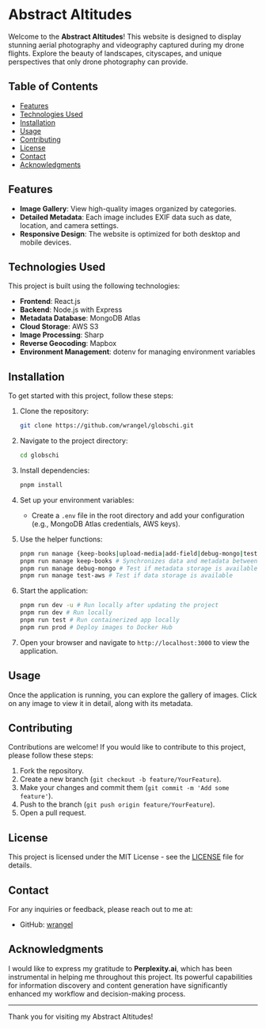 # Abstract Altitudes

Welcome to the **Abstract Altitudes**! This website is designed to display stunning aerial photography and videography captured during my drone flights. Explore the beauty of landscapes, cityscapes, and unique perspectives that only drone photography can provide.

## Table of Contents

- [Features](#features)
- [Technologies Used](#technologies-used)
- [Installation](#installation)
- [Usage](#usage)
- [Contributing](#contributing)
- [License](#license)
- [Contact](#contact)
- [Acknowledgments](#acknowledgments)

## Features

- **Image Gallery**: View high-quality images organized by categories.
- **Detailed Metadata**: Each image includes EXIF data such as date, location, and camera settings.
- **Responsive Design**: The website is optimized for both desktop and mobile devices.

## Technologies Used

This project is built using the following technologies:

- **Frontend**: React.js
- **Backend**: Node.js with Express
- **Metadata Database**: MongoDB Atlas
- **Cloud Storage**: AWS S3
- **Image Processing**: Sharp
- **Reverse Geocoding**: Mapbox
- **Environment Management**: dotenv for managing environment variables

## Installation

To get started with this project, follow these steps:

1. Clone the repository:

   ```bash
   git clone https://github.com/wrangel/globschi.git
   ```

2. Navigate to the project directory:

   ```bash
   cd globschi
   ```

3. Install dependencies:

   ```bash
   pnpm install
   ```

4. Set up your environment variables:

   - Create a `.env` file in the root directory and add your configuration (e.g., MongoDB Atlas credentials, AWS keys).

5. Use the helper functions:

   ```bash
   pnpm run manage {keep-books|upload-media|add-field|debug-mongo|test-aws}
   pnpm run manage keep-books # Synchronizes data and metadata between and within data and metadata storages
   pnpm run manage debug-mongo # Test if metadata storage is available
   pnpm run manage test-aws # Test if data storage is available
   ```

6. Start the application:

   ```bash
   pnpm run dev -u # Run locally after updating the project
   pnpm run dev # Run locally
   pnpm run test # Run containerized app locally
   pnpm run prod # Deploy images to Docker Hub
   ```

7. Open your browser and navigate to `http://localhost:3000` to view the application.

## Usage

Once the application is running, you can explore the gallery of images. Click on any image to view it in detail, along with its metadata.

## Contributing

Contributions are welcome! If you would like to contribute to this project, please follow these steps:

1. Fork the repository.
2. Create a new branch (`git checkout -b feature/YourFeature`).
3. Make your changes and commit them (`git commit -m 'Add some feature'`).
4. Push to the branch (`git push origin feature/YourFeature`).
5. Open a pull request.

## License

This project is licensed under the MIT License - see the [LICENSE](LICENSE) file for details.

## Contact

For any inquiries or feedback, please reach out to me at:

- GitHub: [wrangel](https://github.com/wrangel)

## Acknowledgments

I would like to express my gratitude to **Perplexity.ai**, which has been instrumental in helping me throughout this project. Its powerful capabilities for information discovery and content generation have significantly enhanced my workflow and decision-making process.

---

Thank you for visiting my Abstract Altitudes!
